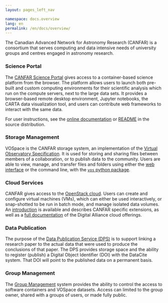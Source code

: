 ```yaml
---
layout: pages_left_nav

namespace: docs.overview
lang: en
permalink: /en/docs/overview/
---
```



The Canadian Advanced Network for Astronomy Research (CANFAR) is a consortium that serves computing and data intensive needs of university groups and centres engaged in astronomy research.

### Science Portal
The [CANFAR Science Portal](https://www.canfar.net/science-portal/) gives access to a container-based science platform from the browser. The platform allows users to launch both pre-built and custom computing environments for their scientific analysis which run on the compute servers, next to the large data sets. It provides a browser-based remote desktop environment, Jupyter notebooks, the CARTA data visualization tool, and users can contribute web frameworks to interact with the same data.

For user instructions, see the [online documentation](https://canfar-scienceportal.readthedocs.io/en/latest/) or [README](https://github.com/opencadc/science-containers/tree/main/doc) in the source distribution.

### Storage Management
VOSpace is the CANFAR storage system, an implementation of the [Virtual Observatory Specification](http://www.ivoa.net/Documents/VOSpace/). It is used for storing and sharing files between members of a collaboration, or to publish data to the community. Users are able to view, manage, and transfer files and folders using either the [web interface](https://www.canfar.net/storage/vault/list) or the command line, with the [`vos` python package](https://www.canfar.net/en/docs/storage/).

### Cloud Services
CANFAR gives access to the [OpenStack cloud](https://docs.alliancecan.ca/wiki/Cloud). Users can create and configure virtual machines (VMs), which can either be used interactively, or snap-shotted to be run in batch mode, and manage isolated data volumes. An [introduction](https://www.canfar.net/en/docs/openstack_cloud_portal/) is available and describes CANFAR specific extensions, as well as a [full documentation](https://docs.alliancecan.ca/wiki/Cloud_resources) of the Digital Alliance cloud offerings.

### Data Publication
The purpose of the [Data Publication Service (DPS)](https://www.canfar.net/citation/) is to support linking a research paper to the actual data that were used to produce the conclusions of that paper. The DPS provides storage space and the ability to register (publish) a Digital Object Identifier (DOI) with the DataCite system. That DOI will point to the published data on a permanent basis.

### Group Management
The [Group Management](https://www.canfar.net/en/docs/group_management/) system provides the ability to control the access to software containers and VOSpace datasets. Access can limited to the group owner, shared with a groups of users, or made fully public.
